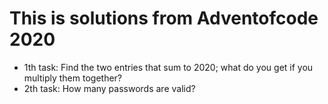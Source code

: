 # This is solutions from Adventofcode 2020

- 1th task: Find the two entries that sum to 2020; what do you get if you multiply them together?
- 2th task: How many passwords are valid?
